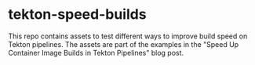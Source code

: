 # tekton-speed-builds

This repo contains assets to test different ways to improve build speed on Tekton pipelines.
The assets are part of the examples in the "Speed Up Container Image Builds in Tekton Pipelines" blog post.
